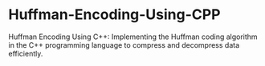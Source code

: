 # Huffman-Encoding-Using-CPP
Huffman Encoding Using C++: Implementing the Huffman coding algorithm in the C++ programming language to compress and decompress data efficiently.
